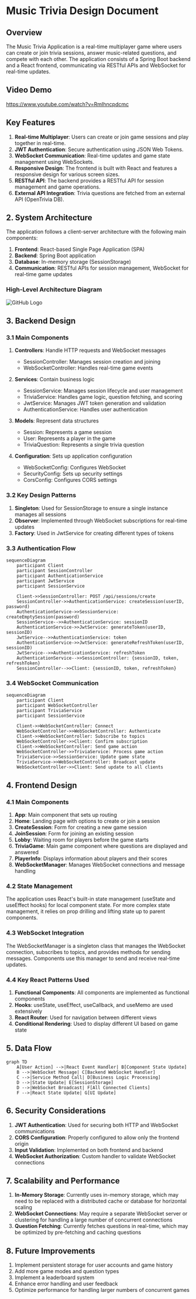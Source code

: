# Music Trivia Design Document

## Overview

The Music Trivia Application is a real-time multiplayer game where users can create or join trivia sessions, answer music-related questions, and compete with each other. The application consists of a Spring Boot backend and a React frontend, communicating via RESTful APIs and WebSocket for real-time updates. 

## Video Demo
https://www.youtube.com/watch?v=RmIhncpdcmc

## Key Features

1. **Real-time Multiplayer**: Users can create or join game sessions and play together in real-time.
2. **JWT Authentication**: Secure authentication using JSON Web Tokens.
3. **WebSocket Communication**: Real-time updates and game state management using WebSockets.
4. **Responsive Design**: The frontend is built with React and features a responsive design for various screen sizes.
5. **RESTful API**: The backend provides a RESTful API for session management and game operations.
6. **External API Integration**: Trivia questions are fetched from an external API (OpenTrivia DB).

## 2. System Architecture

The application follows a client-server architecture with the following main components:

1. **Frontend**: React-based Single Page Application (SPA)
2. **Backend**: Spring Boot application
3. **Database**: In-memory storage (SessionStorage)
4. **Communication**: RESTful APIs for session management, WebSocket for real-time game updates

### High-Level Architecture Diagram

![GitHub Logo](https://github.com/MohamadAlkahil/Music_Trivia_Spring/blob/main/architecture%20diagram.png)

## 3. Backend Design

### 3.1 Main Components

1. **Controllers**: Handle HTTP requests and WebSocket messages
   - SessionController: Manages session creation and joining
   - WebSocketController: Handles real-time game events

2. **Services**: Contain business logic
   - SessionService: Manages session lifecycle and user management
   - TriviaService: Handles game logic, question fetching, and scoring
   - JwtService: Manages JWT token generation and validation
   - AuthenticationService: Handles user authentication

3. **Models**: Represent data structures
   - Session: Represents a game session
   - User: Represents a player in the game
   - TriviaQuestion: Represents a single trivia question

4. **Configuration**: Sets up application configuration
   - WebSocketConfig: Configures WebSocket
   - SecurityConfig: Sets up security settings
   - CorsConfig: Configures CORS settings

### 3.2 Key Design Patterns

1. **Singleton**: Used for SessionStorage to ensure a single instance manages all sessions
2. **Observer**: Implemented through WebSocket subscriptions for real-time updates
3. **Factory**: Used in JwtService for creating different types of tokens

### 3.3 Authentication Flow

```mermaid
sequenceDiagram
    participant Client
    participant SessionController
    participant AuthenticationService
    participant JwtService
    participant SessionService

    Client->>SessionController: POST /api/sessions/create
    SessionController->>AuthenticationService: createSession(userID, password)
    AuthenticationService->>SessionService: createEmptySession(password)
    SessionService-->>AuthenticationService: sessionID
    AuthenticationService->>JwtService: generateToken(userID, sessionID)
    JwtService-->>AuthenticationService: token
    AuthenticationService->>JwtService: generateRefreshToken(userID, sessionID)
    JwtService-->>AuthenticationService: refreshToken
    AuthenticationService-->>SessionController: {sessionID, token, refreshToken}
    SessionController-->>Client: {sessionID, token, refreshToken}
```

### 3.4 WebSocket Communication

```mermaid
sequenceDiagram
    participant Client
    participant WebSocketController
    participant TriviaService
    participant SessionService

    Client->>WebSocketController: Connect
    WebSocketController->>WebSocketController: Authenticate
    Client->>WebSocketController: Subscribe to topics
    WebSocketController->>Client: Confirm subscription
    Client->>WebSocketController: Send game action
    WebSocketController->>TriviaService: Process game action
    TriviaService->>SessionService: Update game state
    TriviaService->>WebSocketController: Broadcast update
    WebSocketController->>Client: Send update to all clients
```

## 4. Frontend Design

### 4.1 Main Components

1. **App**: Main component that sets up routing
2. **Home**: Landing page with options to create or join a session
3. **CreateSession**: Form for creating a new game session
4. **JoinSession**: Form for joining an existing session
5. **Lobby**: Waiting room for players before the game starts
6. **TriviaGame**: Main game component where questions are displayed and answered
7. **PlayerInfo**: Displays information about players and their scores
8. **WebSocketManager**: Manages WebSocket connections and message handling

### 4.2 State Management

The application uses React's built-in state management (useState and useEffect hooks) for local component state. For more complex state management, it relies on prop drilling and lifting state up to parent components.

### 4.3 WebSocket Integration

The WebSocketManager is a singleton class that manages the WebSocket connection, subscribes to topics, and provides methods for sending messages. Components use this manager to send and receive real-time updates.

### 4.4 Key React Patterns Used

1. **Functional Components**: All components are implemented as functional components
2. **Hooks**: useState, useEffect, useCallback, and useMemo are used extensively
3. **React Router**: Used for navigation between different views
4. **Conditional Rendering**: Used to display different UI based on game state

## 5. Data Flow

```mermaid
graph TD
    A[User Action] -->|React Event Handler| B[Component State Update]
    B -->|WebSocket Message| C[Backend WebSocket Handler]
    C -->|Service Method Call| D[Business Logic Processing]
    D -->|State Update| E[SessionStorage]
    D -->|WebSocket Broadcast| F[All Connected Clients]
    F -->|React State Update| G[UI Update]
```

## 6. Security Considerations

1. **JWT Authentication**: Used for securing both HTTP and WebSocket communications
2. **CORS Configuration**: Properly configured to allow only the frontend origin
3. **Input Validation**: Implemented on both frontend and backend
4. **WebSocket Authorization**: Custom handler to validate WebSocket connections

## 7. Scalability and Performance

1. **In-Memory Storage**: Currently uses in-memory storage, which may need to be replaced with a distributed cache or database for horizontal scaling
2. **WebSocket Connections**: May require a separate WebSocket server or clustering for handling a large number of concurrent connections
3. **Question Fetching**: Currently fetches questions in real-time, which may be optimized by pre-fetching and caching questions

## 8. Future Improvements

1. Implement persistent storage for user accounts and game history
2. Add more game modes and question types
3. Implement a leaderboard system
4. Enhance error handling and user feedback
5. Optimize performance for handling larger numbers of concurrent games


